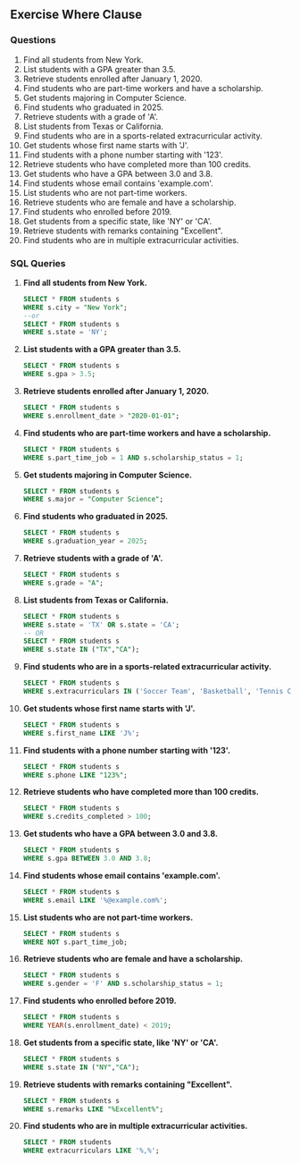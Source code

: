 ## Exercise Where Clause

### Questions

1. Find all students from New York.
2. List students with a GPA greater than 3.5.
3. Retrieve students enrolled after January 1, 2020.
4. Find students who are part-time workers and have a scholarship.
5. Get students majoring in Computer Science.
6. Find students who graduated in 2025.
7. Retrieve students with a grade of 'A'.
8. List students from Texas or California.
9. Find students who are in a sports-related extracurricular activity.
10. Get students whose first name starts with 'J'.
11. Find students with a phone number starting with '123'.
12. Retrieve students who have completed more than 100 credits.
13. Get students who have a GPA between 3.0 and 3.8.
14. Find students whose email contains 'example.com'.
15. List students who are not part-time workers.
16. Retrieve students who are female and have a scholarship.
17. Find students who enrolled before 2019.
18. Get students from a specific state, like 'NY' or 'CA'.
19. Retrieve students with remarks containing "Excellent".
20. Find students who are in multiple extracurricular activities.

### SQL Queries

1. **Find all students from New York.**
   ```sql
   SELECT * FROM students s
   WHERE s.city = "New York";
   --or
   SELECT * FROM students s  
   WHERE s.state = 'NY';
   ```

2. **List students with a GPA greater than 3.5.**
   ```sql
   SELECT * FROM students s
   WHERE s.gpa > 3.5;
   ```

3. **Retrieve students enrolled after January 1, 2020.**
   ```sql
   SELECT * FROM students s
   WHERE s.enrollment_date > "2020-01-01";
   ```

4. **Find students who are part-time workers and have a scholarship.**
   ```sql
   SELECT * FROM students s
   WHERE s.part_time_job = 1 AND s.scholarship_status = 1;
   ```

5. **Get students majoring in Computer Science.**
   ```sql
   SELECT * FROM students s
   WHERE s.major = "Computer Science";
   ```

6. **Find students who graduated in 2025.**
   ```sql
   SELECT * FROM students s
   WHERE s.graduation_year = 2025;
   ```

7. **Retrieve students with a grade of 'A'.**
   ```sql
   SELECT * FROM students s
   WHERE s.grade = "A";
   ```

8. **List students from Texas or California.**
   ```sql
   SELECT * FROM students s  
   WHERE s.state = 'TX' OR s.state = 'CA';
   -- OR
   SELECT * FROM students s 
   WHERE s.state IN ("TX","CA");
   ```

9. **Find students who are in a sports-related extracurricular activity.**
   ```sql
   SELECT * FROM students s  
   WHERE s.extracurriculars IN ('Soccer Team', 'Basketball', 'Tennis Club', 'Swimming Team', 'Athletics Club');
   ```

10. **Get students whose first name starts with 'J'.**
    ```sql
    SELECT * FROM students s  
    WHERE s.first_name LIKE 'J%';
    ```

11. **Find students with a phone number starting with '123'.**
    ```sql
    SELECT * FROM students s  
    WHERE s.phone LIKE "123%";
    ```

12. **Retrieve students who have completed more than 100 credits.**
    ```sql
    SELECT * FROM students s  
    WHERE s.credits_completed > 100;
    ```

13. **Get students who have a GPA between 3.0 and 3.8.**
    ```sql
    SELECT * FROM students s  
    WHERE s.gpa BETWEEN 3.0 AND 3.8;
    ```

14. **Find students whose email contains 'example.com'.**
    ```sql
    SELECT * FROM students s
    WHERE s.email LIKE '%@example.com%';
    ```

15. **List students who are not part-time workers.**
    ```sql
    SELECT * FROM students s
    WHERE NOT s.part_time_job;
    ```

16. **Retrieve students who are female and have a scholarship.**
    ```sql
    SELECT * FROM students s
    WHERE s.gender = 'F' AND s.scholarship_status = 1;
    ```

17. **Find students who enrolled before 2019.**
    ```sql
    SELECT * FROM students s  
    WHERE YEAR(s.enrollment_date) < 2019;
    ```

18. **Get students from a specific state, like 'NY' or 'CA'.**
    ```sql
    SELECT * FROM students s  
    WHERE s.state IN ("NY","CA");
    ```

19. **Retrieve students with remarks containing "Excellent".**
    ```sql
    SELECT * FROM students s
    WHERE s.remarks LIKE "%Excellent%";
    ```

20. **Find students who are in multiple extracurricular activities.**
    ```sql
    SELECT * FROM students  
    WHERE extracurriculars LIKE '%,%';
    ```